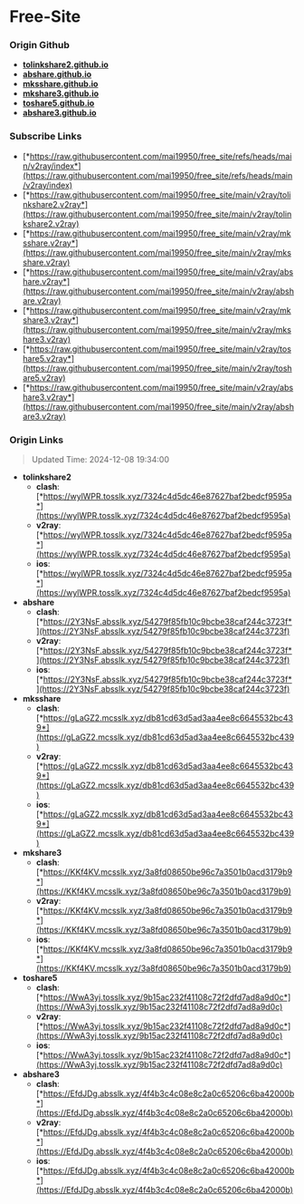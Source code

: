 # Free-Site

### Origin Github

- [**tolinkshare2.github.io**](https://github.com/tolinkshare2/tolinkshare2.github.io)
- [**abshare.github.io**](https://github.com/abshare/abshare.github.io)
- [**mksshare.github.io**](https://github.com/mksshare/mksshare.github.io)
- [**mkshare3.github.io**](https://github.com/mkshare3/mkshare3.github.io)
- [**toshare5.github.io**](https://github.com/toshare5/toshare5.github.io)
- [**abshare3.github.io**](https://github.com/abshare3/abshare3.github.io)

### Subscribe Links

- [*https://raw.githubusercontent.com/mai19950/free_site/refs/heads/main/v2ray/index*](https://raw.githubusercontent.com/mai19950/free_site/refs/heads/main/v2ray/index)
- [*https://raw.githubusercontent.com/mai19950/free_site/main/v2ray/tolinkshare2.v2ray*](https://raw.githubusercontent.com/mai19950/free_site/main/v2ray/tolinkshare2.v2ray)
- [*https://raw.githubusercontent.com/mai19950/free_site/main/v2ray/mksshare.v2ray*](https://raw.githubusercontent.com/mai19950/free_site/main/v2ray/mksshare.v2ray)
- [*https://raw.githubusercontent.com/mai19950/free_site/main/v2ray/abshare.v2ray*](https://raw.githubusercontent.com/mai19950/free_site/main/v2ray/abshare.v2ray)
- [*https://raw.githubusercontent.com/mai19950/free_site/main/v2ray/mkshare3.v2ray*](https://raw.githubusercontent.com/mai19950/free_site/main/v2ray/mkshare3.v2ray)
- [*https://raw.githubusercontent.com/mai19950/free_site/main/v2ray/toshare5.v2ray*](https://raw.githubusercontent.com/mai19950/free_site/main/v2ray/toshare5.v2ray)
- [*https://raw.githubusercontent.com/mai19950/free_site/main/v2ray/abshare3.v2ray*](https://raw.githubusercontent.com/mai19950/free_site/main/v2ray/abshare3.v2ray)

### Origin Links

> Updated Time: 2024-12-08 19:34:00

- **tolinkshare2**
  - **clash**: [*https://wylWPR.tosslk.xyz/7324c4d5dc46e87627baf2bedcf9595a*](https://wylWPR.tosslk.xyz/7324c4d5dc46e87627baf2bedcf9595a)
  - **v2ray**: [*https://wylWPR.tosslk.xyz/7324c4d5dc46e87627baf2bedcf9595a*](https://wylWPR.tosslk.xyz/7324c4d5dc46e87627baf2bedcf9595a)
  - **ios**: [*https://wylWPR.tosslk.xyz/7324c4d5dc46e87627baf2bedcf9595a*](https://wylWPR.tosslk.xyz/7324c4d5dc46e87627baf2bedcf9595a)
- **abshare**
  - **clash**: [*https://2Y3NsF.absslk.xyz/54279f85fb10c9bcbe38caf244c3723f*](https://2Y3NsF.absslk.xyz/54279f85fb10c9bcbe38caf244c3723f)
  - **v2ray**: [*https://2Y3NsF.absslk.xyz/54279f85fb10c9bcbe38caf244c3723f*](https://2Y3NsF.absslk.xyz/54279f85fb10c9bcbe38caf244c3723f)
  - **ios**: [*https://2Y3NsF.absslk.xyz/54279f85fb10c9bcbe38caf244c3723f*](https://2Y3NsF.absslk.xyz/54279f85fb10c9bcbe38caf244c3723f)
- **mksshare**
  - **clash**: [*https://gLaGZ2.mcsslk.xyz/db81cd63d5ad3aa4ee8c6645532bc439*](https://gLaGZ2.mcsslk.xyz/db81cd63d5ad3aa4ee8c6645532bc439)
  - **v2ray**: [*https://gLaGZ2.mcsslk.xyz/db81cd63d5ad3aa4ee8c6645532bc439*](https://gLaGZ2.mcsslk.xyz/db81cd63d5ad3aa4ee8c6645532bc439)
  - **ios**: [*https://gLaGZ2.mcsslk.xyz/db81cd63d5ad3aa4ee8c6645532bc439*](https://gLaGZ2.mcsslk.xyz/db81cd63d5ad3aa4ee8c6645532bc439)
- **mkshare3**
  - **clash**: [*https://KKf4KV.mcsslk.xyz/3a8fd08650be96c7a3501b0acd3179b9*](https://KKf4KV.mcsslk.xyz/3a8fd08650be96c7a3501b0acd3179b9)
  - **v2ray**: [*https://KKf4KV.mcsslk.xyz/3a8fd08650be96c7a3501b0acd3179b9*](https://KKf4KV.mcsslk.xyz/3a8fd08650be96c7a3501b0acd3179b9)
  - **ios**: [*https://KKf4KV.mcsslk.xyz/3a8fd08650be96c7a3501b0acd3179b9*](https://KKf4KV.mcsslk.xyz/3a8fd08650be96c7a3501b0acd3179b9)
- **toshare5**
  - **clash**: [*https://WwA3yj.tosslk.xyz/9b15ac232f41108c72f2dfd7ad8a9d0c*](https://WwA3yj.tosslk.xyz/9b15ac232f41108c72f2dfd7ad8a9d0c)
  - **v2ray**: [*https://WwA3yj.tosslk.xyz/9b15ac232f41108c72f2dfd7ad8a9d0c*](https://WwA3yj.tosslk.xyz/9b15ac232f41108c72f2dfd7ad8a9d0c)
  - **ios**: [*https://WwA3yj.tosslk.xyz/9b15ac232f41108c72f2dfd7ad8a9d0c*](https://WwA3yj.tosslk.xyz/9b15ac232f41108c72f2dfd7ad8a9d0c)
- **abshare3**
  - **clash**: [*https://EfdJDg.absslk.xyz/4f4b3c4c08e8c2a0c65206c6ba42000b*](https://EfdJDg.absslk.xyz/4f4b3c4c08e8c2a0c65206c6ba42000b)
  - **v2ray**: [*https://EfdJDg.absslk.xyz/4f4b3c4c08e8c2a0c65206c6ba42000b*](https://EfdJDg.absslk.xyz/4f4b3c4c08e8c2a0c65206c6ba42000b)
  - **ios**: [*https://EfdJDg.absslk.xyz/4f4b3c4c08e8c2a0c65206c6ba42000b*](https://EfdJDg.absslk.xyz/4f4b3c4c08e8c2a0c65206c6ba42000b)
